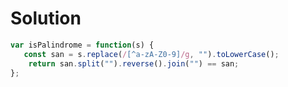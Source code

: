 # Solution

```JavaScript :
var isPalindrome = function(s) {
   const san = s.replace(/[^a-zA-Z0-9]/g, "").toLowerCase();
    return san.split("").reverse().join("") == san;
};
```

